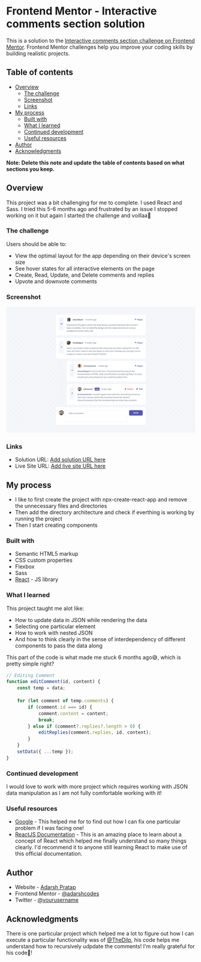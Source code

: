 # Frontend Mentor - Interactive comments section solution

This is a solution to the [Interactive comments section challenge on Frontend Mentor](https://www.frontendmentor.io/challenges/interactive-comments-section-iG1RugEG9). Frontend Mentor challenges help you improve your coding skills by building realistic projects.

## Table of contents

- [Overview](#overview)
  - [The challenge](#the-challenge)
  - [Screenshot](#screenshot)
  - [Links](#links)
- [My process](#my-process)
  - [Built with](#built-with)
  - [What I learned](#what-i-learned)
  - [Continued development](#continued-development)
  - [Useful resources](#useful-resources)
- [Author](#author)
- [Acknowledgments](#acknowledgments)

**Note: Delete this note and update the table of contents based on what sections you keep.**

## Overview

This project was a bit challenging for me to complete. I used React and Sass. I tried this 5-6 months ago and frustrated by an issue I stopped working on it but again I started the challenge and voillaa🚀

### The challenge

Users should be able to:

- View the optimal layout for the app depending on their device's screen size
- See hover states for all interactive elements on the page
- Create, Read, Update, and Delete comments and replies
- Upvote and downvote comments

### Screenshot

![](./screenshot.png)

### Links

- Solution URL: [Add solution URL here](https://your-solution-url.com)
- Live Site URL: [Add live site URL here](https://comment-section-xi.vercel.app/)

## My process

- I like to first create the project with npx-create-react-app and remove the unnecessary files and directories
- Then add the directory architecture and check if everthing is working by running the project
- Then I start creating components

### Built with

- Semantic HTML5 markup
- CSS custom properties
- Flexbox
- Sass
- [React](https://reactjs.org/) - JS library

### What I learned

This project taught me alot like:

- How to update data in JSON while rendering the data
- Selecting one particular element
- How to work with nested JSON
- And how to think clearly in the sense of interdependency of different components to pass the data along

This part of the code is what made me stuck 6 months ago😅, which is pretty simple right?

```js
// Editing Comment
function editComment(id, content) {
	const temp = data;

	for (let comment of temp.comments) {
		if (comment.id === id) {
			comment.content = content;
			break;
		} else if (comment?.replies?.length > 0) {
			editReplies(comment.replies, id, content);
		}
	}
	setData({ ...temp });
}
```

### Continued development

I would love to work with more project which requires working with JSON data manipulation as I am not fully comfortable working with it!

### Useful resources

- [Google](https://www.google.com) - This helped me for to find out how I can fix one particular problem if I was facing one!
- [ReactJS Documentation](https://reactjs.org/) - This is an amazing place to learn about a concept of React which helped me finally understand so many things clearly. I'd recommend it to anyone still learning React to make use of this official documentation.

## Author

- Website - [Adarsh Pratap](https://www.github.com/adarshcodes)
- Frontend Mentor - [@adarshcodes](https://www.frontendmentor.io/profile/adarshcodes)
- Twitter - [@yourusername](https://www.twitter.com/ideallyAdarsh)

## Acknowledgments

There is one particular project which helped me a lot to figure out how I can execute a particular functionality was of [@TheDilp](https://www.frontendmentor.io/profile/TheDilp), his code helps me understand how to recursively udpdate the comments! I'm really grateful for his code🙏!
